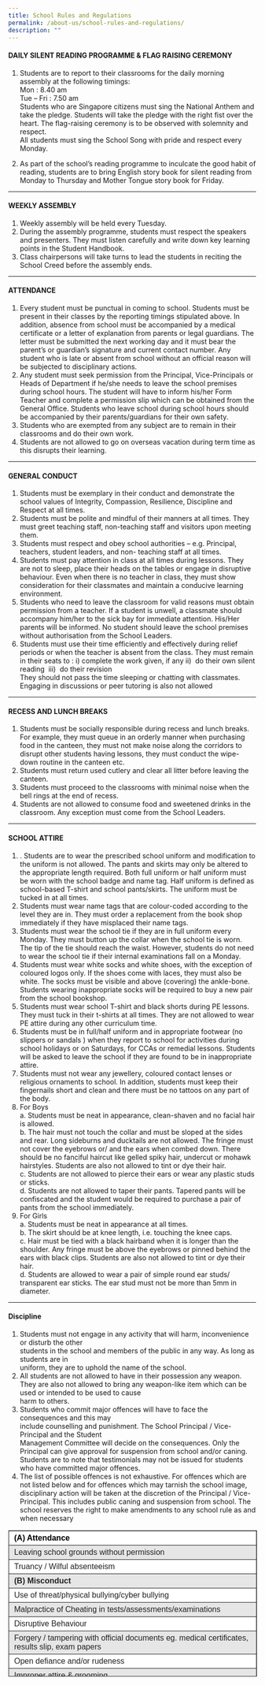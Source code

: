 ```yaml
---
title: School Rules and Regulations
permalink: /about-us/school-rules-and-regulations/
description: ""
---
```

#### DAILY SILENT READING PROGRAMME & FLAG RAISING CEREMONY

1.  Students are to report to their classrooms for the daily morning assembly at the following timings:  
    Mon : 8.40 am  
    Tue – Fri : 7.50 am  
    Students who are Singapore citizens must sing the National Anthem and take the pledge. Students will take the pledge with the right fist over the heart. The flag-raising ceremony is to be observed with solemnity and respect.  
    All students must sing the School Song with pride and respect every Monday.  
      
    
2.  As part of the school’s reading programme to inculcate the good habit of reading, students are to bring English story book for silent reading from Monday to Thursday and Mother Tongue story book for Friday.

* * *

#### WEEKLY ASSEMBLY

1.  Weekly assembly will be held every Tuesday.
2.  During the assembly programme, students must respect the speakers and presenters. They must listen carefully and write down key learning points in the Student Handbook.
3.  Class chairpersons will take turns to lead the students in reciting the School Creed before the assembly ends.

* * *

#### ATTENDANCE

1.  Every student must be punctual in coming to school. Students must be present in their classes by the reporting timings stipulated above. In addition, absence from school must be accompanied by a medical certificate or a letter of explanation from parents or legal guardians. The letter must be submitted the next working day and it must bear the parent’s or guardian’s signature and current contact number. Any student who is late or absent from school without an official reason will be subjected to disciplinary actions.
2.  Any student must seek permission from the Principal, Vice-Principals or Heads of Department if he/she needs to leave the school premises during school hours. The student will have to inform his/her Form Teacher and complete a permission slip which can be obtained from the General Office. Students who leave school during school hours should be accompanied by their parents/guardians for their own safety.
3.  Students who are exempted from any subject are to remain in their classrooms and do their own work.
4.  Students are not allowed to go on overseas vacation during term time as this disrupts their learning.

* * *

#### GENERAL CONDUCT

1.  Students must be exemplary in their conduct and demonstrate the school values of Integrity, Compassion, Resilience, Discipline and Respect at all times.
2.  Students must be polite and mindful of their manners at all times. They must greet teaching staff, non-teaching staff and visitors upon meeting them.
3.  Students must respect and obey school authorities – e.g. Principal, teachers, student leaders, and non- teaching staff at all times.
4.  Students must pay attention in class at all times during lessons. They are not to sleep, place their heads on the tables or engage in disruptive behaviour. Even when there is no teacher in class, they must show consideration for their classmates and maintain a conducive learning environment.
5.  Students who need to leave the classroom for valid reasons must obtain permission from a teacher. If a student is unwell, a classmate should accompany him/her to the sick bay for immediate attention. His/Her parents will be informed. No student should leave the school premises without authorisation from the School Leaders.
6.  Students must use their time efficiently and effectively during relief periods or when the teacher is absent from the class. They must remain in their seats to : i) complete the work given, if any ii)  do their own silent reading  iii)  do their revision  
    They should not pass the time sleeping or chatting with classmates. Engaging in discussions or peer tutoring is also not allowed

* * *

#### RECESS AND LUNCH BREAKS

1.  Students must be socially responsible during recess and lunch breaks. For example, they must queue in an orderly manner when purchasing food in the canteen, they must not make noise along the corridors to disrupt other students having lessons, they must conduct the wipe-down routine in the canteen etc.
2.  Students must return used cutlery and clear all litter before leaving the canteen.
3.  Students must proceed to the classrooms with minimal noise when the bell rings at the end of recess.
4.  Students are not allowed to consume food and sweetened drinks in the classroom. Any exception must come from the School Leaders.

* * *

#### SCHOOL ATTIRE

1.  . Students are to wear the prescribed school uniform and modification to the uniform is not allowed. The pants and skirts may only be altered to the appropriate length required. Both full uniform or half uniform must be worn with the school badge and name tag. Half uniform is defined as school-based T-shirt and school pants/skirts. The uniform must be tucked in at all times.
2.  Students must wear name tags that are colour-coded according to the level they are in. They must order a replacement from the book shop immediately if they have misplaced their name tags.
3.  Students must wear the school tie if they are in full uniform every Monday. They must button up the collar when the school tie is worn. The tip of the tie should reach the waist. However, students do not need to wear the school tie if their internal examinations fall on a Monday.
4.  Students must wear white socks and white shoes, with the exception of coloured logos only. If the shoes come with laces, they must also be white. The socks must be visible and above (covering) the ankle-bone. Students wearing inappropriate socks will be required to buy a new pair from the school bookshop.
5.  Students must wear school T-shirt and black shorts during PE lessons. They must tuck in their t-shirts at all times. They are not allowed to wear PE attire during any other curriculum time.
6.  Students must be in full/half uniform and in appropriate footwear (no slippers or sandals ) when they report to school for activities during school holidays or on Saturdays, for CCAs or remedial lessons. Students will be asked to leave the school if they are found to be in inappropriate attire.
7.  Students must not wear any jewellery, coloured contact lenses or religious ornaments to school. In addition, students must keep their fingernails short and clean and there must be no tattoos on any part of the body.
8.  For Boys <br>
    a.  Students must be neat in appearance, clean-shaven and no facial hair is allowed.<br>
    b.  The hair must not touch the collar and must be sloped at the sides and rear. Long sideburns and ducktails are not allowed. The fringe must not cover the eyebrows or/ and the ears when combed down. There should be no fanciful haircut like gelled spiky hair, undercut or mohawk hairstyles. Students are also not allowed to tint or dye their hair.<br>
    c.  Students are not allowed to pierce their ears or wear any plastic studs or sticks.<br>
    d.  Students are not allowed to taper their pants. Tapered pants will be confiscated and the student would be required to purchase a pair of pants from the school immediately.<br>
9.  For Girls<br>
    a.  Students must be neat in appearance at all times.<br>
    b.  The skirt should be at knee length, i.e. touching the knee caps.<br>
    c.  Hair must be tied with a black hairband when it is longer than the shoulder. Any fringe must be above the eyebrows or pinned behind the ears with black clips. Students are also not allowed to tint or dye their hair.<br>
    d.  Students are allowed to wear a pair of simple round ear studs/ transparent ear sticks. The ear stud must not be more than 5mm in diameter.

* * *

#### Discipline

1.  Students must not engage in any activity that will harm, inconvenience or disturb the other  
    students in the school and members of the public in any way. As long as students are in  
    uniform, they are to uphold the name of the school.
2.  All students are not allowed to have in their possession any weapon. They are also not allowed to bring any weapon-like item which can be used or intended to be used to cause  
    harm to others.
3.  Students who commit major offences will have to face the consequences and this may  
    include counselling and punishment. The School Principal / Vice-Principal and the Student  
    Management Committee will decide on the consequences. Only the Principal can give approval for suspension from school and/or caning. Students are to note that testimonials may not be issued for students who have committed major offences.
4.  The list of possible offences is not exhaustive. For offences which are not listed below and for offences which may tarnish the school image, disciplinary action will be taken at the discretion of the Principal / Vice-Principal. This includes public caning and suspension from school. The school reserves the right to make amendments to any school rule as and when necessary

<table border="1" width="769" style="box-sizing: inherit; border-collapse: collapse; border-spacing: 0px; max-width: 100%; color: rgb(34, 34, 34); font-family: &quot;Source Sans Pro&quot;, sans-serif; font-size: 16px; font-style: normal; font-variant-ligatures: normal; font-variant-caps: normal; font-weight: 400; letter-spacing: normal; orphans: 2; text-align: start; text-transform: none; white-space: normal; widows: 2; word-spacing: 0px; -webkit-text-stroke-width: 0px; background-color: rgb(255, 255, 255); text-decoration-thickness: initial; text-decoration-style: initial; text-decoration-color: initial; height: 295px;"><tbody style="box-sizing: inherit;"><tr style="box-sizing: inherit; background: rgb(255, 255, 255);"><td style="box-sizing: inherit; padding: 5px 10px; width: 759px;"><strong style="box-sizing: inherit; font-weight: bold;"><span style="box-sizing: inherit; color: rgb(0, 0, 0);">(A) Attendance</span></strong></td></tr><tr style="box-sizing: inherit; background: rgb(230, 230, 230);"><td style="box-sizing: inherit; padding: 5px 10px; width: 759px;">Leaving school grounds without permission</td></tr><tr style="box-sizing: inherit; background: rgb(255, 255, 255);"><td style="box-sizing: inherit; padding: 5px 10px; width: 759px;">Truancy / Wilful absenteeism</td></tr><tr style="box-sizing: inherit; background: rgb(230, 230, 230);"><td style="box-sizing: inherit; padding: 5px 10px; width: 759px;"><strong style="box-sizing: inherit; font-weight: bold;">(B) Misconduct</strong></td></tr><tr style="box-sizing: inherit; background: rgb(255, 255, 255);"><td style="box-sizing: inherit; padding: 5px 10px; width: 759px;">Use of threat/physical bullying/cyber bullying</td></tr><tr style="box-sizing: inherit; background: rgb(230, 230, 230);"><td style="box-sizing: inherit; padding: 5px 10px; width: 759px;">Malpractice of Cheating in tests/assessments/examinations</td></tr><tr style="box-sizing: inherit; background: rgb(255, 255, 255);"><td style="box-sizing: inherit; padding: 5px 10px; width: 759px;">Disruptive Behaviour</td></tr><tr style="box-sizing: inherit; background: rgb(230, 230, 230);"><td style="box-sizing: inherit; padding: 5px 10px; width: 759px;">Forgery / tampering with official documents eg. medical certificates, results slip, exam papers</td></tr><tr style="box-sizing: inherit; background: rgb(255, 255, 255);"><td style="box-sizing: inherit; padding: 5px 10px; width: 759px;">Open defiance and/or rudeness</td></tr><tr style="box-sizing: inherit; background: rgb(230, 230, 230);"><td style="box-sizing: inherit; padding: 5px 10px; width: 759px;">Improper attire &amp; grooming</td></tr><tr style="box-sizing: inherit; background: rgb(255, 255, 255);"><td style="box-sizing: inherit; padding: 5px 10px; width: 759px;">Littering/Refusing to return crockery in the canteen/Dirtying common areas in the school</td></tr><tr style="box-sizing: inherit; background: rgb(230, 230, 230);"><td style="box-sizing: inherit; padding: 5px 10px; width: 759px;">Not doing assignments</td></tr><tr style="box-sizing: inherit; background: rgb(255, 255, 255);"><td style="box-sizing: inherit; padding: 5px 10px; width: 759px;">Use of vulgar language and gesture</td></tr><tr style="box-sizing: inherit; background: rgb(230, 230, 230);"><td style="box-sizing: inherit; padding: 5px 10px; width: 759px;">Abuse of technology</td></tr><tr style="box-sizing: inherit; background: rgb(255, 255, 255);"><td style="box-sizing: inherit; padding: 5px 10px; width: 759px;">Giving false information/lying</td></tr><tr style="box-sizing: inherit; background: rgb(230, 230, 230);"><td style="box-sizing: inherit; padding: 5px 10px; width: 759px;">Repeatedly flouting school rules</td></tr><tr style="box-sizing: inherit; background: rgb(255, 255, 255);"><td style="box-sizing: inherit; padding: 5px 10px; width: 759px;"><strong style="box-sizing: inherit; font-weight: bold;">(C) Theft/Damage of property</strong></td></tr><tr style="box-sizing: inherit; background: rgb(230, 230, 230);"><td style="box-sizing: inherit; padding: 5px 10px; width: 759px;">Arson</td></tr><tr style="box-sizing: inherit; background: rgb(255, 255, 255);"><td style="box-sizing: inherit; padding: 5px 10px; width: 759px;">Theft</td></tr><tr style="box-sizing: inherit; background: rgb(230, 230, 230);"><td style="box-sizing: inherit; padding: 5px 10px; width: 759px;">Vandalism (Eg. Setting off fire alarm, breaking of school furniture, defacing school property)</td></tr><tr style="box-sizing: inherit; background: rgb(255, 255, 255);"><td style="box-sizing: inherit; padding: 5px 10px; width: 759px;"><strong style="box-sizing: inherit; font-weight: bold;">(D) Other Major Offences</strong></td></tr><tr style="box-sizing: inherit; background: rgb(230, 230, 230);"><td style="box-sizing: inherit; padding: 5px 10px; width: 759px;">Extortion</td></tr><tr style="box-sizing: inherit; background: rgb(255, 255, 255);"><td style="box-sizing: inherit; padding: 5px 10px; width: 759px;">Substance Abuse (eg. consumption of alcohol, drugs)</td></tr><tr style="box-sizing: inherit; background: rgb(230, 230, 230);"><td style="box-sizing: inherit; padding: 5px 10px; width: 759px;">Assault</td></tr><tr style="box-sizing: inherit; background: rgb(255, 255, 255);"><td style="box-sizing: inherit; padding: 5px 10px; width: 759px;">Affray / Fighting</td></tr><tr style="box-sizing: inherit; background: rgb(230, 230, 230);"><td style="box-sizing: inherit; padding: 5px 10px; width: 759px;">Gambling</td></tr><tr style="box-sizing: inherit; background: rgb(255, 255, 255);"><td style="box-sizing: inherit; padding: 5px 10px; width: 759px;">Gangsterism</td></tr><tr style="box-sizing: inherit; background: rgb(230, 230, 230);"><td style="box-sizing: inherit; padding: 5px 10px; width: 759px;">Inhalant abuse</td></tr><tr style="box-sizing: inherit; background: rgb(255, 255, 255);"><td style="box-sizing: inherit; padding: 5px 10px; width: 759px;">Viewing / Possession of pornographic materials</td></tr><tr style="box-sizing: inherit; background: rgb(230, 230, 230);"><td style="box-sizing: inherit; padding: 5px 10px; width: 759px;">Possession of weapons</td></tr><tr style="box-sizing: inherit; background: rgb(255, 255, 255);"><td style="box-sizing: inherit; padding: 5px 10px; width: 759px;">Sexual misconduct, e.g. voyeurism</td></tr><tr style="box-sizing: inherit; background: rgb(230, 230, 230);"><td style="box-sizing: inherit; padding: 5px 10px; width: 759px;">Smoking / Possession of cigarettes and/or e-cigarette / vaping</td></tr></tbody></table>
